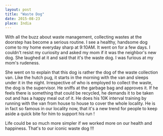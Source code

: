 ```yaml
---
layout: post
title: "Waste Dog"
date: 2015-08-23 
place: India
---
```

With all the buzz about waste management, collecting wastes at the doorstep has become a serious routine. I see a healthy, handsome dog come to my home everyday sharp at 9:10AM. It went on for a few days. I couldn't resist my curiosity and asked my mom if it was the neighbor's new dog. She laughed at it and said that it's the waste dog. I was furious at my mom's rudeness.

She went on to explain that this dog is rather the dog of the waste collection van. Like the hutch pug, it starts in the morning with the van and sleeps under it in the night.
Irrespective of who is employed to collect the waste, the dog is the supervisor. He sniffs at the garbage bag and approves it. If he feels there is something that could be recycled, he demands it to be taken out and has a happy meal out of it. He does his 10K interval training by running with the van from house to house to cover the whole locality. He is in fact so famous in our locality now, that it's a new trend for people to keep aside a quick bite for him to support his run !

Life could be so much more simpler if we worked more on our health and happiness. That's to our iconic waste dog !!!

